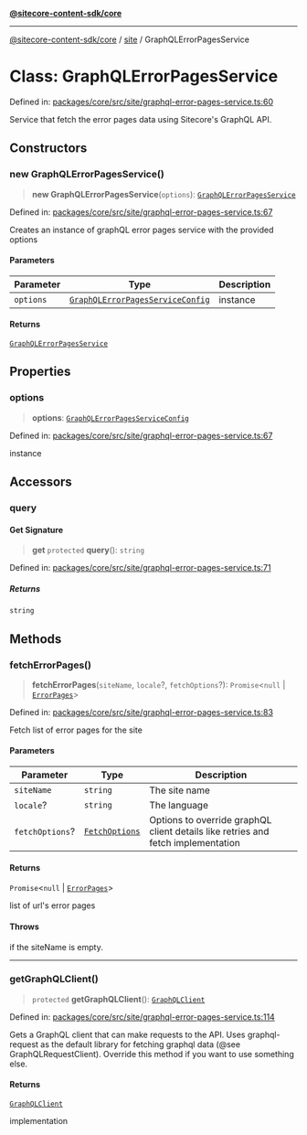 [**@sitecore-content-sdk/core**](../../README.md)

***

[@sitecore-content-sdk/core](../../README.md) / [site](../README.md) / GraphQLErrorPagesService

# Class: GraphQLErrorPagesService

Defined in: [packages/core/src/site/graphql-error-pages-service.ts:60](https://github.com/Sitecore/xmc-jss-dev/blob/0ec01b23b6deeac59e8196222f94c2a9866d7b4b/packages/core/src/site/graphql-error-pages-service.ts#L60)

Service that fetch the error pages data using Sitecore's GraphQL API.

## Constructors

### new GraphQLErrorPagesService()

> **new GraphQLErrorPagesService**(`options`): [`GraphQLErrorPagesService`](GraphQLErrorPagesService.md)

Defined in: [packages/core/src/site/graphql-error-pages-service.ts:67](https://github.com/Sitecore/xmc-jss-dev/blob/0ec01b23b6deeac59e8196222f94c2a9866d7b4b/packages/core/src/site/graphql-error-pages-service.ts#L67)

Creates an instance of graphQL error pages service with the provided options

#### Parameters

| Parameter | Type | Description |
| ------ | ------ | ------ |
| `options` | [`GraphQLErrorPagesServiceConfig`](../interfaces/GraphQLErrorPagesServiceConfig.md) | instance |

#### Returns

[`GraphQLErrorPagesService`](GraphQLErrorPagesService.md)

## Properties

### options

> **options**: [`GraphQLErrorPagesServiceConfig`](../interfaces/GraphQLErrorPagesServiceConfig.md)

Defined in: [packages/core/src/site/graphql-error-pages-service.ts:67](https://github.com/Sitecore/xmc-jss-dev/blob/0ec01b23b6deeac59e8196222f94c2a9866d7b4b/packages/core/src/site/graphql-error-pages-service.ts#L67)

instance

## Accessors

### query

#### Get Signature

> **get** `protected` **query**(): `string`

Defined in: [packages/core/src/site/graphql-error-pages-service.ts:71](https://github.com/Sitecore/xmc-jss-dev/blob/0ec01b23b6deeac59e8196222f94c2a9866d7b4b/packages/core/src/site/graphql-error-pages-service.ts#L71)

##### Returns

`string`

## Methods

### fetchErrorPages()

> **fetchErrorPages**(`siteName`, `locale`?, `fetchOptions`?): `Promise`\<`null` \| [`ErrorPages`](../type-aliases/ErrorPages.md)\>

Defined in: [packages/core/src/site/graphql-error-pages-service.ts:83](https://github.com/Sitecore/xmc-jss-dev/blob/0ec01b23b6deeac59e8196222f94c2a9866d7b4b/packages/core/src/site/graphql-error-pages-service.ts#L83)

Fetch list of error pages for the site

#### Parameters

| Parameter | Type | Description |
| ------ | ------ | ------ |
| `siteName` | `string` | The site name |
| `locale`? | `string` | The language |
| `fetchOptions`? | [`FetchOptions`](../../client/type-aliases/FetchOptions.md) | Options to override graphQL client details like retries and fetch implementation |

#### Returns

`Promise`\<`null` \| [`ErrorPages`](../type-aliases/ErrorPages.md)\>

list of url's error pages

#### Throws

if the siteName is empty.

***

### getGraphQLClient()

> `protected` **getGraphQLClient**(): [`GraphQLClient`](../../index/interfaces/GraphQLClient.md)

Defined in: [packages/core/src/site/graphql-error-pages-service.ts:114](https://github.com/Sitecore/xmc-jss-dev/blob/0ec01b23b6deeac59e8196222f94c2a9866d7b4b/packages/core/src/site/graphql-error-pages-service.ts#L114)

Gets a GraphQL client that can make requests to the API. Uses graphql-request as the default
library for fetching graphql data (@see GraphQLRequestClient). Override this method if you
want to use something else.

#### Returns

[`GraphQLClient`](../../index/interfaces/GraphQLClient.md)

implementation
